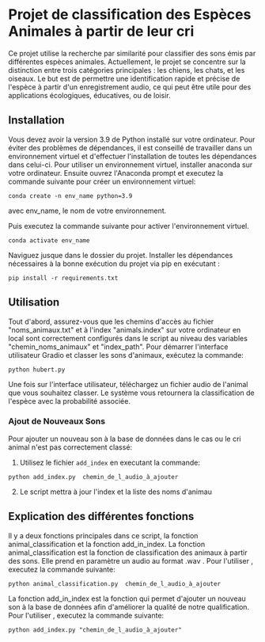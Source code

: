 # Projet de classification des Espèces Animales à partir de leur cri

Ce projet utilise la recherche par similarité pour classifier des sons émis par différentes espèces animales. Actuellement, le projet se concentre sur la distinction entre trois catégories principales : les chiens, les chats, et les oiseaux. Le but est de permettre une identification rapide et précise de l'espèce à partir d'un enregistrement audio, ce qui peut être utile pour des applications écologiques, éducatives, ou de loisir.


## Installation
Vous devez avoir la version 3.9 de Python installé sur votre ordinateur.
Pour éviter des problèmes de dépendances, il est conseillé de travailler dans un environnement virtuel et d'effectuer l'installation de toutes les dépendances dans celui-ci.
Pour utiliser un environnement virtuel, installer anaconda sur votre ordinateur. Ensuite ouvrez l'Anaconda prompt et executez la commande suivante pour créer un environnement virtuel:
```
conda create -n env_name python=3.9
```
avec env_name, le nom de votre environnement.

Puis executez la commande suivante pour activer l'environnement virtuel.
```
conda activate env_name
```

Naviguez jusque dans le dossier du projet.
Installer les dépendances nécessaires à la bonne exécution du projet via pip en exécutant :

```
pip install -r requirements.txt
```



## Utilisation
Tout d'abord, assurez-vous que les chemins d'accès au fichier "noms_animaux.txt" et à l'index "animals.index" sur votre ordinateur en local sont correctement configurés dans le script au niveau des variables "chemin_noms_animaux" et "index_path".
Pour démarrer l'interface utilisateur Gradio et classer les sons d'animaux, exécutez la commande:

```
python hubert.py
```
Une fois sur l'interface utilisateur, téléchargez un fichier audio de l'animal que vous souhaitez classer.
Le système vous retournera la classification de l'espèce avec la probabilité associée.


### Ajout de Nouveaux Sons

Pour ajouter un nouveau son à la base de données dans le cas ou le cri animal n'est pas correctement classé:
1. Utilisez le  fichier `add_index` en executant la commande:
```
python add_index.py  chemin_de_l_audio_à_ajouter
```
2. Le script mettra à jour l'index et la liste des noms d'animau


## Explication des différentes fonctions 
Il y a deux fonctions principales dans ce script, la fonction animal_classification et la fonction add_in_index.
La fonction animal_classification est la fonction de classification des animaux à partir des sons. Elle prend en paramètre un audio au format .wav .
Pour l'utiliser , executez la commande suivante:
```
python animal_classification.py  chemin_de_l_audio_à_ajouter
```
La fonction add_in_index est la fonction qui permet d'ajouter un nouveau son à la base de données afin d'améliorer la qualité de notre qualification.
Pour l'utiliser , executez la commande suivante:
```
python add_index.py "chemin_de_l_audio_à_ajouter"
```
